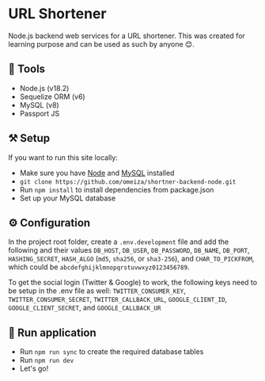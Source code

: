 # URL Shortener
Node.js backend web services for a URL shortener. This was created for learning purpose and can be used as such by anyone 😊.

## 🧰 Tools
-   Node.js (v18.2)
-   Sequelize ORM (v6)
-   MySQL (v8)
-   Passport JS

## ⚒️ Setup
If you want to run this site locally:

-   Make sure you have [Node](https://nodejs.org/en/download) and [MySQL](https://formulae.brew.sh/formula/mysql) installed
-   `git clone https://github.com/omeiza/shortner-backend-node.git`
-   Run `npm install` to install dependencies from package.json
-   Set up your MySQL database

## ⚙️ Configuration
In the project root folder, create a `.env.development` file and add the following and their values `DB_HOST`, `DB_USER`, `DB_PASSWORD`, `DB_NAME`, `DB_PORT`, `HASHING_SECRET`, `HASH_ALGO` (`md5`, `sha256`, or `sha3-256`), and `CHAR_TO_PICKFROM`, which could be `abcdefghijklmnopqrstuvwxyz0123456789`.

To get the social login (Twitter & Google) to work, the following keys need to be setup in the .env file as well: `TWITTER_CONSUMER_KEY`, `TWITTER_CONSUMER_SECRET`, `TWITTER_CALLBACK_URL`, `GOOGLE_CLIENT_ID`, `GOOGLE_CLIENT_SECRET`, and `GOOGLE_CALLBACK_UR`

## 🏃 Run application
-   Run `npm run sync` to create the required database tables 
-   Run `npm run dev`
-   Let's go!

